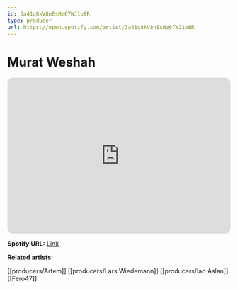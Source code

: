 ```yaml
---
id: 3a41q8kV8nEsHz67WJ1o8R
type: producer
url: https://open.spotify.com/artist/3a41q8kV8nEsHz67WJ1o8R
---
```

# Murat Weshah

<iframe style="border-radius:12px" src="https://open.spotify.com/embed/artist/3a41q8kV8nEsHz67WJ1o8R" width="100%" height="352" frameBorder="0" allowfullscreen="" allow="autoplay; clipboard-write; encrypted-media; fullscreen; picture-in-picture" loading="lazy"></iframe>

**Spotify URL:** [Link](https://open.spotify.com/artist/3a41q8kV8nEsHz67WJ1o8R)

**Related artists:**

[[producers/Artem]]
[[producers/Lars Wiedemann]]
[[producers/Iad Aslan]]
[[Fero47]]
